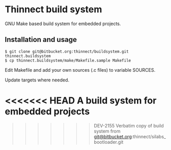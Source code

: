# Thinnect build system

GNU Make based build system for embedded projects. 

## Installation and usage

```
$ git clone git@bitbucket.org:thinnect/buildsystem.git thinnect.buildsystem
$ cp thinnect.buildsystem/make/Makefile.sample Makefile
```

Edit Makefile and add your own sources (.c files) to variable SOURCES.

Update targets where needed.


<<<<<<< HEAD
A build system for embedded projects
=======
>>>>>>> DEV-2155 Verbatim copy of build system from git@bitbucket.org:thinnect/silabs_bootloader.git
